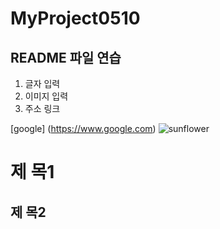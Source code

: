 # MyProject0510
## README 파일 연습

1. 글자 입력
2. 이미지 입력
3. 주소 링크

[google] (https://www.google.com)
![sunflower](https://user-images.githubusercontent.com/105259348/167655692-6e07468b-6785-4983-a3aa-7fc69f4f0c88.jpg)


제  목1
========

제  목2
--------------
